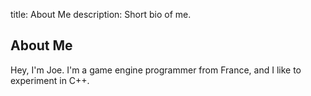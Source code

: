 title: About Me
description: Short bio of me.


## About Me

Hey, I'm Joe. I'm a game engine programmer from France, and I like to experiment in C++.
